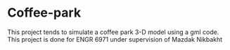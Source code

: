 # Coffee-park
This project tends to simulate a coffee park 3-D model using a gml code.<br/>
This project is done for ENGR 6971 under supervision of Mazdak Nikbakht
